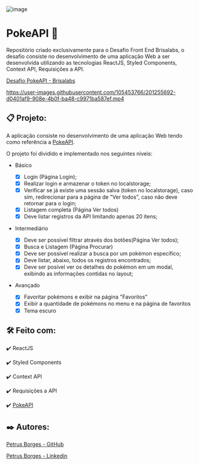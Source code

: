 ![image](https://user-images.githubusercontent.com/105453766/201221429-a7977cfc-ac56-4200-871a-57450e3396ba.png)

# PokeAPI 🤘

Repositório criado exclusivamente para o Desafio Front End Brisalabs, o desafio consiste no desenvolvimento de uma aplicação Web a ser desenvolvida utilizando as tecnologias ReactJS, Styled Components, Context API, Requisições a API.

[Desafio PokeAPI - Brisalabs](https://desafio-front-end-brisalabs-poke-api.vercel.app)

https://user-images.githubusercontent.com/105453766/201255692-d0401af9-908e-4b0f-ba48-c9971ba587ef.mp4

## 📋 Projeto:

A aplicação consiste no desenvolvimento de uma aplicação Web tendo como referência a [PokeAPI](https://pokeapi.co).

O projeto foi dividido e implementado nos seguintes níveis:

* Básico

  * [X] Login (Página Login);
  * [X] Realizar login e armazenar o token no localstorage;
  * [X] Verificar se já existe uma sessão salva (token no localstorage), caso sim, redirecionar para a página de "Ver todos", caso não deve retornar para o login;
  * [X] Listagem completa (Página Ver todos)
  * [X] Deve listar registros da API limitando apenas 20 itens;

* Intermediário

  * [X] Deve ser possível filtrar através dos botões(Página Ver todos);
  * [X] Busca e Listagem (Página Procurar)
  * [X] Deve ser possível realizar a busca por um pokémon específico;
  * [X] Deve listar, abaixo, todos os registros encontrados;
  * [X] Deve ser posível ver os detalhes do pokémon em um modal, exibindo as informações contidas no layout;

* Avançado

  * [X] Favoritar pokémons e exibir na página "Favoritos"
  * [X] Exibir a quantidade de pokémons no menu e na página de favoritos
  * [X] Tema escuro

## 🛠️ Feito com:

✔️ ReactJS

✔️ Styled Components

✔️ Context API

✔️ Requisições a API

✔️ [PokeAPI](https://pokeapi.co)

## ✒️ Autores:

[Petrus Borges - GitHub](https://github.com/PetrusBorges)

[Petrus Borges - Linkedin](https://www.linkedin.com/in/petrusborgesmachado/)

